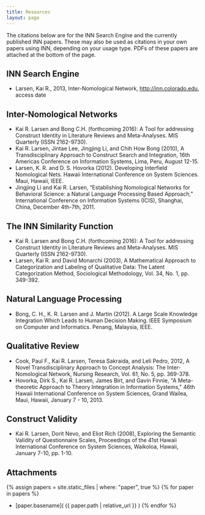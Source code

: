 ```yaml
---
title: Resources
layout: page
---
```


The citations below are for the INN Search Engine and the currently published INN papers. These may also be used as citations in your own papers using INN, depending on your usage type. PDFs of these papers are attached at the bottom of the page.

## INN Search Engine
* Larsen, Kai R., 2013, Inter-Nomological Network, http://inn.colorado.edu, access date


## Inter-Nomological Networks
* Kai R. Larsen and Bong C.H. (forthcoming 2016): A Tool for addressing Construct Identity in Literature Reviews and Meta-Analyses. MIS Quarterly (ISSN 2162-9730).
* Kai R. Larsen, Jintae Lee, Jingjing Li, and Chih How Bong (2010), A Transdisciplinary Approach to Construct Search and Integration, 16th Americas Conference on Information Systems, Lima, Peru, August 12-15.
* Larsen, K. R. and D. S. Hovorka (2012). Developing Interfield Nomological Nets. Hawaii International Conference on System Sciences. Maui, Hawaii, IEEE.
* Jingjing Li and Kai R. Larsen, “Establishing Nomological Networks for Behavioral Science: a Natural Language Processing Based Approach,” International Conference on Information Systems (ICIS), Shanghai, China, December 4th-7th, 2011.


## The INN Similarity Function
* Kai R. Larsen and Bong C.H. (forthcoming 2016): A Tool for addressing Construct Identity in Literature Reviews and Meta-Analyses. MIS Quarterly (ISSN 2162-9730).
* Larsen, Kai R. and David Monarchi (2003), A Mathematical Approach to Categorization and Labeling of Qualitative Data: The Latent Categorization Method, Sociological Methodology, Vol. 34, No. 1, pp. 349-392.


## Natural Language Processing
* Bong, C. H., K. R. Larsen and J. Martin (2012). A Large Scale Knowledge Integration Which Leads to Human Decision Making. IEEE Symposium on Computer and Informatics. Penang, Malaysia, IEEE.


## Qualitative Review
* Cook, Paul F., Kai R. Larsen, Teresa Sakraida, and Leli Pedro, 2012, A Novel Transdisciplinary Approach to Concept Analysis: The Inter-Nomological Network, Nursing Research, Vol. 61, No. 5, pp. 369-378.
* Hovorka, Dirk S., Kai R. Larsen, James Birt, and Gavin Finnie, "A Meta-theoretic Approach to Theory Integration in Information Systems," 46th Hawaii International Conference on System Sciences, Grand Wailea, Maui, Hawaii, January 7 - 10, 2013.


## Construct Validity
* Kai R. Larsen, Dorit Nevo, and Eliot Rich (2008), Exploring the Semantic Validity of Questionnaire Scales, Proceedings of the 41st Hawaii International Conference on System Sciences, Waikoloa, Hawaii, January 7-10, pp. 1-10.


## Attachments

{% assign papers = site.static_files | where: "paper", true %}
{% for paper in papers %}
* [paper.basename]( {{ paper.path | relative_url }} )
{% endfor %}
